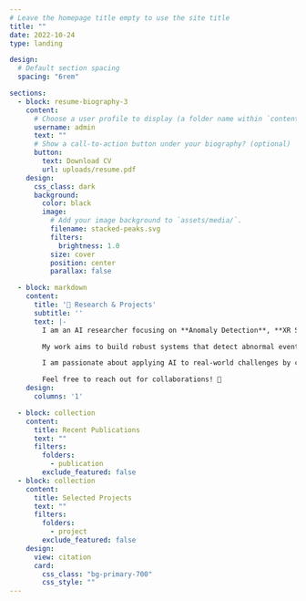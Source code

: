 ```yaml
---
# Leave the homepage title empty to use the site title
title: ""
date: 2022-10-24
type: landing

design:
  # Default section spacing
  spacing: "6rem"

sections:
  - block: resume-biography-3
    content:
      # Choose a user profile to display (a folder name within `content/authors/`)
      username: admin
      text: ""
      # Show a call-to-action button under your biography? (optional)
      button:
        text: Download CV
        url: uploads/resume.pdf
    design:
      css_class: dark
      background:
        color: black
        image:
          # Add your image background to `assets/media/`.
          filename: stacked-peaks.svg
          filters:
            brightness: 1.0
          size: cover
          position: center
          parallax: false

  - block: markdown
    content:
      title: '🚀 Research & Projects'
      subtitle: ''
      text: |-
        I am an AI researcher focusing on **Anomaly Detection**, **XR Simulation**, and **Generative AI for Content Creation**.  

        My work aims to build robust systems that detect abnormal events in complex environments, such as autonomous driving scenarios and industrial applications. I also explore XR-based training platforms and develop generative models to create interactive content for virtual simulations and educational tools.  

        I am passionate about applying AI to real-world challenges by combining multimodal data, immersive technologies, and creative automation.  

        Feel free to reach out for collaborations! 🤝
    design:
      columns: '1'

  - block: collection
    content:
      title: Recent Publications
      text: ""
      filters:
        folders:
          - publication
        exclude_featured: false
  - block: collection
    content:
      title: Selected Projects
      text: ""
      filters:
        folders:
          - project
        exclude_featured: false
    design:
      view: citation
      card:
        css_class: "bg-primary-700"
        css_style: ""
---
```

